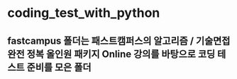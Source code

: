 # coding_test_with_python

## fastcampus 폴더는 패스트캠퍼스의 알고리즘 / 기술면접 완전 정복 올인원 패키지 Online 강의를 바탕으로 코딩 테스트 준비를 모은 폴더
